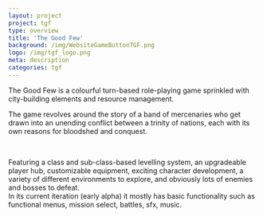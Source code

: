 ```yaml
---
layout: project
project: tgf
type: overview
title: 'The Good Few'
background: /img/WebsiteGameButtonTGF.png
logo: /img/tgf_logo.png
meta: description
categories: tgf    
---
```


The Good Few is a colourful turn-based role-playing game sprinkled with city-building elements and resource management.

The game revolves around the story of a band of mercenaries who get drawn into an unending conflict between a trinity of nations, each with its own reasons for bloodshed and conquest.

<br>

Featuring a class and sub-class-based levelling system, an upgradeable player hub, customizable equipment, exciting character development, a variety of different environments to explore, and obviously lots of enemies and bosses to defeat.
<br>
In its current iteration (early alpha) it mostly has basic functionality such as functional menus, mission select, battles, sfx, music.